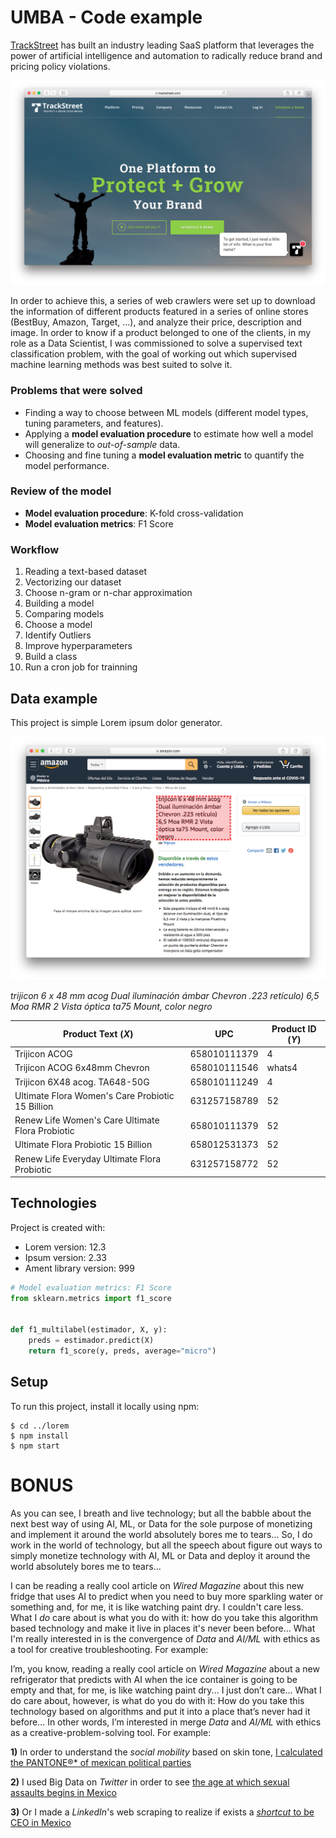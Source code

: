 # UMBA - Code example

[TrackStreet](https://www.trackstreet.com) has built an industry leading SaaS platform that leverages the power of artificial intelligence and automation to radically reduce brand and pricing policy violations. 

![Trackstreet Web](./images/1.png)

In order to achieve this, a series of web crawlers were set up to download the information of different products featured in a series of online stores (BestBuy, Amazon, Target, ...), and analyze their price, description and image. In order to know if a product belonged to one of the clients, in my role as a Data Scientist, I was commissioned to solve a supervised text classification problem, with the goal of working out which supervised machine learning methods was best suited to solve it.

### Problems that were solved

* Finding a way to choose between ML models (different model types, tuning parameters, and features).
* Applying a **model evaluation procedure** to estimate how well a model will generalize to *out-of-sample* data.
* Choosing and fine tuning a **model evaluation metric** to quantify the model performance.

### Review of the model

* **Model evaluation procedure**: K-fold cross-validation
* **Model evaluation metrics**: F1 Score

### Workflow

1. Reading a text-based dataset
2. Vectorizing our dataset
3. Choose n-gram or n-char approximation
4. Building a model
5. Comparing models
6. Choose a model
7. Identify Outliers
8. Improve hyperparameters
9. Build a class
10. Run a cron job for trainning





## Data example
This project is simple Lorem ipsum dolor generator.

![Trackstreet Web](./images/2.png)



*trijicon 6 x 48 mm acog Dual iluminación ámbar Chevron .223 retículo) 6,5 Moa RMR 2 Vista óptica ta75 Mount, color negro*

Product Text (*X*) | UPC | Product ID (*Y*)
--- | --- | ---
Trijicon ACOG | 658010111379 | 4
Trijicon ACOG 6x48mm Chevron | 658010111546 |  whats4
Trijicon 6X48 acog. TA648-50G | 658010111249 | 4
Ultimate Flora Women's Care Probiotic 15 Billion | 631257158789 | 52
Renew Life Women's Care Ultimate Flora Probiotic | 658010111379 | 52
Ultimate Flora Probiotic 15 Billion | 658012531373 | 52
Renew Life Everyday Ultimate Flora Probiotic | 631257158772 | 52



	
## Technologies
Project is created with:
* Lorem version: 12.3
* Ipsum version: 2.33
* Ament library version: 999


```python
# Model evaluation metrics: F1 Score
from sklearn.metrics import f1_score


def f1_multilabel(estimador, X, y):
    preds = estimador.predict(X)
    return f1_score(y, preds, average="micro")
```
	
## Setup
To run this project, install it locally using npm:

```
$ cd ../lorem
$ npm install
$ npm start
```

# BONUS


As you can see, I breath and live technology; but all the babble about the next best way of using AI, ML, or Data for the sole purpose of monetizing and implement it around the world absolutely bores me to tears... 
So, I do work in the world of technology, but all the speech about figure out ways to simply monetize technology with AI, ML or Data and deploy it around the world absolutely bores me to tears...

I can be reading a really cool article on *Wired Magazine* about this new fridge that uses AI to predict when you need to buy more sparkling water or something and, for me, it is like watching paint dry. I couldn't care less. What I *do* care about is what you do with it: how do you take this algorithm based technology and make it live in places it's never been before... What I'm really interested in is the convergence of *Data* and *AI/ML* with ethics as a tool for creative troubleshooting. For example: 

I’m, you know, reading a really cool article on *Wired Magazine* about a new refrigerator that predicts with AI when the ice container is going to be empty and that, for me, is like watching paint dry... I just don’t care... What I do care about, however, is what do you do with it: How do you take this technology based on algorithms and put it into a place that’s never had it before... In other words, I’m interested in merge *Data* and *AI/ML* with ethics as a creative-problem-solving tool. For example:


**1)** In order to understand the *social mobility* based on skin tone, [I calculated the PANTONE®* of mexican political parties](https://www.youtube.com/watch?v=AZcDNoGPaVg) 

**2)** I used Big Data on *Twitter* in order to see [the age at which sexual assaults begins in Mexico](https://translate.google.com/translate?hl=en&sl=es&tl=en&u=https://verne.elpais.com/verne/2016/05/19/mexico/1463615258_699475.html) 

**3)** Or I made a *LinkedIn*'s web scraping to realize if exists a [*shortcut* to be CEO in Mexico](https://translate.google.com/translate?hl=en&sl=es&tl=en&u=https%3A%2F%2Fwww.unocero.com%2Fredes-sociales%2Fblancos-hombres-de-escuelas-privadas-y-bilingues-asi-son-los-ceos-en-mexico%2F&sandbox=1) 





